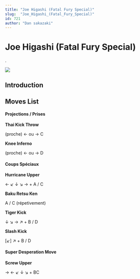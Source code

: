 ```yaml
---
title: "Joe Higashi (Fatal Fury Special)"
slug:  "Joe_Higashi_(Fatal_Fury_Special)"
id: 721
author: "Dan sakazaki"
---
```


# Joe Higashi (Fatal Fury Special)

.

![](/images/FfspJoe.PNG)  

## Introduction

## Moves List

#### Projections / Prises

**Thai Kick Throw**

(proche) ← ou → C

**Knee Inferno**

(proche) ← ou → D

#### Coups Spéciaux

**Hurricane Upper**

← ↙ ↓ ↘ → + A / C

**Baku Retsu Ken**

A / C (répetivement)

**Tiger Kick**

↓ ↘ → ↗ + B / D

**Slash Kick**

\[↙\] ↗ + B / D

#### Super Desperation Move

**Screw Upper**

→ ← ↙ ↓ ↘ + BC
